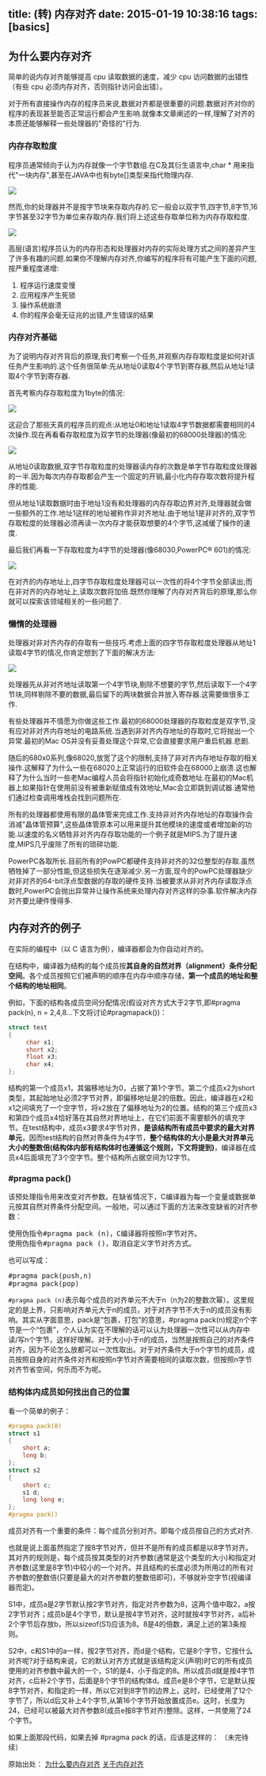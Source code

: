 ﻿title: (转) 内存对齐
date: 2015-01-19 10:38:16
tags: [basics]
---

## 为什么要内存对齐

简单的说内存对齐能够提高 cpu 读取数据的速度，减少 cpu 访问数据的出错性（有些 cpu 必须内存对齐，否则指针访问会出错）。

对于所有直接操作内存的程序员来说,数据对齐都是很重要的问题.数据对齐对你的程序的表现甚至能否正常运行都会产生影响.就像本文章阐述的一样,理解了对齐的本质还能够解释一些处理器的"奇怪的"行为.

### 内存存取粒度

程序员通常倾向于认为内存就像一个字节数组.在C及其衍生语言中,char * 用来指代"一块内存",甚至在JAVA中也有byte[]类型来指代物理内存.

![](http://7u2hy4.com1.z0.glb.clouddn.com/linux/memory-align/1.jpeg)

然而,你的处理器并不是按字节块来存取内存的.它一般会以双字节,四字节,8字节,16字节甚至32字节为单位来存取内存.我们将上述这些存取单位称为内存存取粒度.

![](http://7u2hy4.com1.z0.glb.clouddn.com/linux/memory-align/2.jpeg)

高层(语言)程序员认为的内存形态和处理器对内存的实际处理方式之间的差异产生了许多有趣的问题.如果你不理解内存对齐,你编写的程序将有可能产生下面的问题,按严重程度递增:

1. 程序运行速度变慢
2. 应用程序产生死锁
3. 操作系统崩溃
4. 你的程序会毫无征兆的出错,产生错误的结果

### 内存对齐基础

为了说明内存对齐背后的原理,我们考察一个任务,并观察内存存取粒度是如何对该任务产生影响的.这个任务很简单:先从地址0读取4个字节到寄存器,然后从地址1读取4个字节到寄存器.

首先考察内存存取粒度为1byte的情况:

![](http://7u2hy4.com1.z0.glb.clouddn.com/linux/memory-align/3.jpeg)

这迎合了那些天真的程序员的观点:从地址0和地址1读取4字节数据都需要相同的4次操作.现在再看看存取粒度为双字节的处理器(像最初的68000处理器)的情况:

![](http://7u2hy4.com1.z0.glb.clouddn.com/linux/memory-align/4.jpeg)

从地址0读取数据,双字节存取粒度的处理器读内存的次数是单字节存取粒度处理器的一半.因为每次内存存取都会产生一个固定的开销,最小化内存存取次数将提升程序的性能.

但从地址1读取数据时由于地址1没有和处理器的内存存取边界对齐,处理器就会做一些额外的工作.地址1这样的地址被称作非对齐地址.由于地址1是非对齐的,双字节存取粒度的处理器必须再读一次内存才能获取想要的4个字节,这减缓了操作的速度.

最后我们再看一下存取粒度为4字节的处理器(像68030,PowerPC® 601)的情况:

![](http://7u2hy4.com1.z0.glb.clouddn.com/linux/memory-align/5.jpeg)

在对齐的内存地址上,四字节存取粒度处理器可以一次性的将4个字节全部读出;而在非对齐的内存地址上,读取次数将加倍.既然你理解了内存对齐背后的原理,那么你就可以探索该领域相关的一些问题了.

### 懒惰的处理器

处理器对非对齐内存的存取有一些技巧.考虑上面的四字节存取粒度处理器从地址1读取4字节的情况,你肯定想到了下面的解决方法:

![](http://7u2hy4.com1.z0.glb.clouddn.com/linux/memory-align/6.jpeg)

处理器先从非对齐地址读取第一个4字节块,剔除不想要的字节,然后读取下一个4字节块,同样剔除不要的数据,最后留下的两块数据合并放入寄存器.这需要做很多工作.

有些处理器并不情愿为你做这些工作.最初的68000处理器的存取粒度是双字节,没有应对非对齐内存地址的电路系统.当遇到非对齐内存地址的存取时,它将抛出一个异常.最初的Mac OS并没有妥善处理这个异常,它会直接要求用户重启机器.悲剧.

随后的680x0系列,像68020,放宽了这个的限制,支持了非对齐内存地址存取的相关操作.这解释了为什么一些在68020上正常运行的旧软件会在68000上崩溃.这也解释了为什么当时一些老Mac编程人员会将指针初始化成奇数地址.在最初的Mac机器上如果指针在使用前没有被重新赋值成有效地址,Mac会立即跳到调试器.通常他们通过检查调用堆栈会找到问题所在.

所有的处理器都使用有限的晶体管来完成工作.支持非对齐内存地址的存取操作会消减"晶体管预算",这些晶体管原本可以用来提升其他模块的速度或者增加新的功能.以速度的名义牺牲非对齐内存存取功能的一个例子就是MIPS.为了提升速度,MIPS几乎废除了所有的琐碎功能.

PowerPC各取所长.目前所有的PowPC都硬件支持非对齐的32位整型的存取.虽然牺牲掉了一部分性能,但这些损失在逐渐减少.另一方面,现今的PowPC处理器缺少对非对齐的64-bit浮点型数据的存取的硬件支持.当被要求从非对齐内存读取浮点数时,PowerPC会抛出异常并让操作系统来处理内存对齐这样的杂事.软件解决内存对齐要比硬件慢得多.

## 内存对齐的例子

在实际的编程中（以 C 语言为例），编译器都会为你自动对齐的。

在结构中，编译器为结构的每个成员按**其自身的自然对界（alignment）条件分配空间**。各个成员按照它们被声明的顺序在内存中顺序存储，**第一个成员的地址和整个结构的地址相同**。

例如，下面的结构各成员空间分配情况(假设对齐方式大于2字节,即#pragma pack(n), n = 2,4,8...下文将讨论#pragmapack())：

```cpp
struct test 
{
     char x1;
     short x2;
     float x3;
     char x4;
};
```

结构的第一个成员x1，其偏移地址为0，占据了第1个字节。第二个成员x2为short类型，其起始地址必须2字节对界，即偏移地址是2的倍数。因此，编译器在x2和x1之间填充了一个空字节，将x2放在了偏移地址为2的位置。结构的第三个成员x3和第四个成员x4恰好落在其自然对界地址上，在它们前面不需要额外的填充字节。在test结构中，成员x3要求4字节对界，**是该结构所有成员中要求的最大对界单元**，因而test结构的自然对界条件为4字节，**整个结构体的大小是最大对界单元大小的整数倍(结构体内部有结构体时也遵循这个规则，下文将提到)**，编译器在成员x4后面填充了3个空字节。整个结构所占据空间为12字节。

### #pragma pack()

该预处理指令用来改变对齐参数。在缺省情况下，C编译器为每一个变量或数据单元按其自然对界条件分配空间。一般地，可以通过下面的方法来改变缺省的对齐参数：

<pre config="brush:bash;toolbar:false;">
使用伪指令#pragma pack (n)，C编译器将按照n字节对齐。
使用伪指令#pragma pack ()，取消自定义字节对齐方式。
</pre>

也可以写成：

<pre config="brush:bash;toolbar:false;">
#pragma pack(push,n)
#pragma pack(pop)
</pre>

`#pragma pack (n)`表示每个成员的对齐单元不大于n（n为2的整数次幂）。这里规定的是上界，只影响对齐单元大于n的成员，对于对齐字节不大于n的成员没有影响。其实从字面意思，pack是“包裹，打包”的意思，#pragma pack(n)规定n个字节是一个“包裹”，个人认为实在不理解的话可以认为处理器一次性可以从内存中读/写n个字节，这样好理解。对于大小小于n的成员，当然是按照自己的对齐条件对齐，因为不论怎么放都可以一次性取出。对于对齐条件大于n个字节的成员，成员按照自身的对齐条件对齐和按照n字节对齐需要相同的读取次数，但按照n字节对齐节省空间，何乐而不为呢。

### 结构体内成员如何找出自己的位置

看一个简单的例子：

```cpp
#pragma pack(8)
struct s1
{
    short a;
    long b;
};
struct s2
{
    short c;
    s1 d;
    long long e;
};
#pragma pack()
```

成员对齐有一个重要的条件：每个成员分别对齐。即每个成员按自己的方式对齐.

也就是说上面虽然指定了按8字节对齐，但并不是所有的成员都是以8字节对齐。其对齐的规则是，每个成员按其类型的对齐参数(通常是这个类型的大小)和指定对齐参数(这里是8字节)中较小的一个对齐。并且结构的长度必须为所用过的所有对齐参数的整数倍(只要是最大的对齐参数的整数倍即可)，不够就补空字节(视编译器而定)。

S1中，成员a是2字节默认按2字节对齐，指定对齐参数为8，这两个值中取2，a按2字节对齐；成员b是4个字节，默认是按4字节对齐，这时就按4字节对齐，a后补2个字节后存放b，所以sizeof(S1)应该为8。8是4的倍数，满足上述的第3条规则。

S2中，c和S1中的a一样，按2字节对齐，而d是个结构，它是8个字节，它按什么对齐呢?对于结构来说，它的默认对齐方式就是该结构定义(声明)时它的所有成员使用的对齐参数中最大的一个，S1的是4，小于指定的8。所以成员d就是按4字节对齐，c后补2个字节，后面是8个字节的结构体d。成员e是8个字节，它是默认按8字节对齐，和指定的一样，所以它对到8字节的边界上，这时，已经使用了12个字节了，所以d后又补上4个字节,从第16个字节开始放置成员e。这时，长度为24，已经可以被最大对齐参数8(成员e按8字节对齐)整除。这样，一共使用了24个字节。

如果上面那段代码，如果去掉 #pragma pack 的话，应该是这样的： （未完待续）

原始出处：
[为什么要内存对齐](http://blog.csdn.net/lgouc/article/details/8235471 "为什么要内存对齐")
[关于内存对齐](http://blog.csdn.net/lgouc/article/details/8235616 "关于内存对齐")


